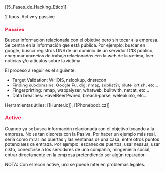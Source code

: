 [[5_Fases_de_Hacking_Etico]]

2 tipos. Active y passive

### <span style="color:#e8264d">Passive</span>
Buscar información relacionada con el objetivo pero sin tocar a la empresa. Se centra en la información que está pública. Por ejemplo: buscar en google, buscar registros DNS de un dominio de un servidor DNS público, chequear anuncios de trabajo relacionados con la web de la víctima, leer noticias y/o artículos sobre la víctima.

El proceso a seguir es el siguiente:
- Target Validation: WHOIS, nslookup, dnsrecon
- Finding subdomains: Google Fu, dig, nmap, sublist3r, blute, crt.sh, etc...
- Fingerprinting: nmap, wappalyzer, whatweb, builtwith, netcat, etc...
- Data breaches: HaveIBeenPwned, breach-parse, weleakinfo, etc...

Herramientas útiles: [[Hunter.io]], [[Phonebook.cz]]


### <span style="color:#e8264d">Active</span>
Cuando ya se busca información relacionada con el objetiv<span style="color:#e8264d"></span>o tocando a la empresa. No es tan discreta con la Pasiva. Por hacer un ejemplo más real, sería como mirar las puertas y las ventanas de una casa, entre otros puntos potenciales de entrada. Por ejemplo: escaneo de puertos, usar nessus, usar nikto, conectarse a los servidores de una compañía, mingeniería social, entrar directamente en la empresa pretendiendo ser algún reparador.

NOTA: Con el recon active, uno se puede mter en problemas legales.